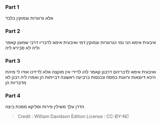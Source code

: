 
### Part 1
אלא גרוגרות וצמוקין בלבד 

### Part 2
איבעית אימא הני נמי כגרוגרות וצמוקין דמי ואיבעית אימא לדבריו דרבי שמעון קאמר וליה לא סבירא ליה 

### Part 3
ואיבעית אימא לדבריהם דרבנן קאמר להו לדידי אין מוקצה אלא לדידכו אודו לי מיהת היכא דיוצאות ורועות בפסח ונכנסות ברביעה ראשונה דבייתות הן ואמרו ליה רבנן לא מדבריות הן

### Part 4
הדרן עלך משילין פירות וסליקא מסכת ביצה

>Credit : William Davidson Edition
>License : CC-BY-NC
